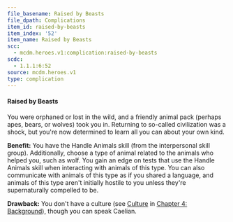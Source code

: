 ```yaml
---
file_basename: Raised by Beasts
file_dpath: Complications
item_id: raised-by-beasts
item_index: '52'
item_name: Raised by Beasts
scc:
  - mcdm.heroes.v1:complication:raised-by-beasts
scdc:
  - 1.1.1:6:52
source: mcdm.heroes.v1
type: complication
---
```


#### Raised by Beasts

You were orphaned or lost in the wild, and a friendly animal pack (perhaps apes, bears, or wolves) took you in. Returning to so-called civilization was a shock, but you're now determined to learn all you can about your own kind.

**Benefit:** You have the Handle Animals skill (from the interpersonal skill group). Additionally, choose a type of animal related to the animals who helped you, such as wolf. You gain an edge on tests that use the Handle Animals skill when interacting with animals of this type. You can also communicate with animals of this type as if you shared a language, and animals of this type aren't initially hostile to you unless they're supernaturally compelled to be.

**Drawback:** You don't have a culture (see [Culture](#page-67-1) in [Chapter 4: Background](#page-67-0)), though you can speak Caelian.
